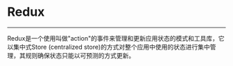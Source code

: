 # Redux
---

Redux是一个使用叫做"action"的事件来管理和更新应用状态的模式和工具库，它以集中式Store (centralized store)的方式对整个应用中使用的状态进行集中管理，其规则确保状态只能以可预测的方式更新。


